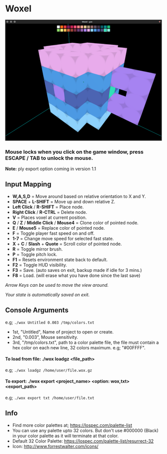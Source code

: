 # Woxel

![screenshot](https://raw.githubusercontent.com/woxels/woxels.github.io/main/Screenshot_2023-09-02_07-06-18.png)

### Mouse locks when you click on the game window, press ESCAPE / TAB to unlock the mouse.

**Note:** ply export option coming in version 1.1

## Input Mapping
* **W,A,S,D** = Move around based on relative orientation to X and Y.
* **SPACE** + **L-SHIFT** = Move up and down relative Z.
* **Left Click** / **R-SHIFT** = Place node.
* **Right Click** / **R-CTRL** = Delete node.
* **V** = Places voxel at current position.
* **Q** / **Z** / **Middle Click** / **Mouse4** = Clone color of pointed node.
* **E** / **Mouse5** = Replace color of pointed node.
* **F** = Toggle player fast speed on and off.
* **1-7** = Change move speed for selected fast state.
* **X** + **C** / **Slash** + **Quote** = Scroll color of pointed node.
* **R** = Toggle mirror brush.
* **P** = Toggle pitch lock.
* **F1** = Resets environment state back to default.
* **F2** = Toggle HUD visibility.
* **F3** = Save. (auto saves on exit, backup made if idle for 3 mins.)
* **F8** = Load. (will erase what you have done since the last save)
  
*Arrow Keys can be used to move the view around.*

*Your state is automatically saved on exit.*

## Console Arguments
e.g; `./wox Untitled 0.003 /tmp/colors.txt`
* 1st, "Untitled", Name of project to open or create.
* 2nd, "0.003", Mouse sensitivity.
* 3rd, "/tmp/colors.txt", path to a color palette file, the file must contain a hex
color on each new line, 32 colors maximum. e.g; "#00FFFF".

#### To load from file: ./wox loadgz <file_path>
e.g; `./wox loadgz /home/user/file.wox.gz`

#### To export: ./wox export <project_name> <option: wox,txt> <export_path>
e.g; `./wox export txt /home/user/file.txt`

## Info
* Find more color palettes at; https://lospec.com/palette-list
* You can use any palette upto 32 colors. But don't use #000000 (Black) in your color palette as it will terminate at that color.
* Default 32 Color Palette: https://lospec.com/palette-list/resurrect-32
* Icon: http://www.forrestwalter.com/icons/
